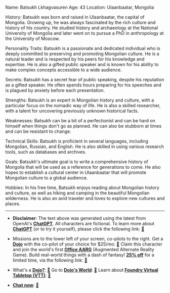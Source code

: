 Name: Batsukh Lkhagvasuren
Age: 43
Location: Ulaanbaatar, Mongolia

History:
Batsukh was born and raised in Ulaanbaatar, the capital of Mongolia. Growing up, he was always fascinated by the rich culture and history of his country. He studied history and archaeology at the National University of Mongolia and later went on to pursue a PhD in anthropology at the University of Moscow.

Personality Traits:
Batsukh is a passionate and dedicated individual who is deeply committed to preserving and promoting Mongolian culture. He is a natural leader and is respected by his peers for his knowledge and expertise. He is also a gifted public speaker and is known for his ability to make complex concepts accessible to a wide audience.

Secrets:
Batsukh has a secret fear of public speaking, despite his reputation as a gifted speaker. He often spends hours preparing for his speeches and is plagued by anxiety before each presentation.

Strengths:
Batsukh is an expert in Mongolian history and culture, with a particular focus on the nomadic way of life. He is also a skilled researcher, with a talent for uncovering previously unknown historical facts.

Weaknesses:
Batsukh can be a bit of a perfectionist and can be hard on himself when things don't go as planned. He can also be stubborn at times and can be resistant to change.

Technical Skills:
Batsukh is proficient in several languages, including Mongolian, Russian, and English. He is also skilled in using various research tools, such as databases and archives.

Goals:
Batsukh's ultimate goal is to write a comprehensive history of Mongolia that will be used as a reference for generations to come. He also hopes to establish a cultural center in Ulaanbaatar that will promote Mongolian culture to a global audience.

Hobbies:
In his free time, Batsukh enjoys reading about Mongolian history and culture, as well as hiking and camping in the beautiful Mongolian wilderness. He is also an avid traveler and loves to explore new cultures and places.
 

---
* **Disclaimer**: The text above was generated using the latest from OpenAI's [**ChatGPT**](https://openai.com/blog/chatgpt/).  All characters are fictional.  To learn more about [**ChatGPT**](https://openai.com/blog/chatgpt/) (or to try it yourself), please click the following link: [:closed_book:](https://openai.com/blog/chatgpt/)

* Missions are to the lower left of your screen, co-pilots to the right. Get a [**Dojo**](https://workmates.live/marketplace) with the co-pilot of your choice for $25/mo: [:green_book:](https://workmates.live/marketplace) Claim this character and join the world's first [**Office AARG**](https://dojos.world) (Augmented Alternate Reality Game). Build real-world things with a dash of fantasy! [**25% off**](https://blog.workmates.live/deal-on-a-dojo) for a limited time, via the following link: [:green_book:](https://blog.workmates.live/deal-on-a-dojo) 

* What's a [**Dojo?**](https://workdojos.com): [:blue_book:](https://workdojos.com)  Go to [**Dojo's World**](https://dojos.world): [:blue_book:](https://dojos.world)  Learn about [**Foundry Virtual Tabletop (VTT)**](https://foundryvtt.com): [:closed_book:](https://foundryvtt.com/)

* [**Chat now**](https://chat.workmates.live/channel/support): [:ledger:](https://chat.workmates.live/channel/support)